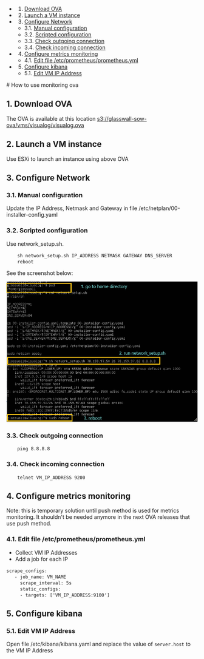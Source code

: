 <!-- vscode-markdown-toc -->
* 1. [Download OVA](#DownloadOVA)
* 2. [Launch a VM instance](#LaunchaVMinstance)
* 3. [Configure Network](#ConfigureNetwork)
	* 3.1. [Manual configuration](#Manualconfiguration)
	* 3.2. [Scripted configuration](#Scriptedconfiguration)
	* 3.3. [Check outgoing connection](#Checkoutgoingconnection)
	* 3.4. [Check incoming connection](#Checkincomingconnection)
* 4. [Configure metrics monitoring](#Configuremetricsmonitoring)
	* 4.1. [Edit file /etc/prometheus/prometheus.yml](#Editfileetcprometheusprometheus.yml)
* 5. [Configure kibana](#Configurekibana)
	* 5.1. [Edit VM IP Address](#EditVMIPAddress)

<!-- vscode-markdown-toc-config
	numbering=true
	autoSave=true
	/vscode-markdown-toc-config -->
<!-- /vscode-markdown-toc --># How to use monitoring ova
##  1. <a name='DownloadOVA'></a>Download OVA
The OVA is available at this location [s3://glasswall-sow-ova/vms/visualog/visualog.ova](s3://glasswall-sow-ova/vms/visualog/visualog.ova)
##  2. <a name='LaunchaVMinstance'></a>Launch a VM instance
Use ESXi to launch an instance using above OVA
##  3. <a name='ConfigureNetwork'></a>Configure Network
###  3.1. <a name='Manualconfiguration'></a>Manual configuration
Update the IP Address, Netmask and Gateway in file /etc/netplan/00-installer-config.yaml
###  3.2. <a name='Scriptedconfiguration'></a>Scripted configuration
Use network_setup.sh. 
```
    sh network_setup.sh IP_ADDRESS NETMASK GATEWAY DNS_SERVER
    reboot
```
See the screenshot below:

[]()
![](images/visualog-network.png)
###  3.3. <a name='Checkoutgoingconnection'></a>Check outgoing connection
```
    ping 8.8.8.8
``` 
###  3.4. <a name='Checkincomingconnection'></a>Check incoming connection
```
    telnet VM_IP_ADDRESS 9200
```
##  4. <a name='Configuremetricsmonitoring'></a>Configure metrics monitoring 
Note: this is temporary solution until push method is used for metrics monitoring. It shouldn't be needed anymore in the next OVA releases that use push method.
###  4.1. <a name='Editfileetcprometheusprometheus.yml'></a>Edit file /etc/prometheus/prometheus.yml 
- Collect VM IP Addresses 
- Add a job for each IP
```
scrape_configs:
   - job_name: VM_NAME
     scrape_interval: 5s
     static_configs:
     - targets: ['VM_IP_ADDRESS:9100']
```
##  5. <a name='Configurekibana'></a>Configure kibana
###  5.1. <a name='EditVMIPAddress'></a>Edit VM IP Address
Open file /etc/kibana/kibana.yaml and replace the value of ```server.host``` to the VM IP Address
